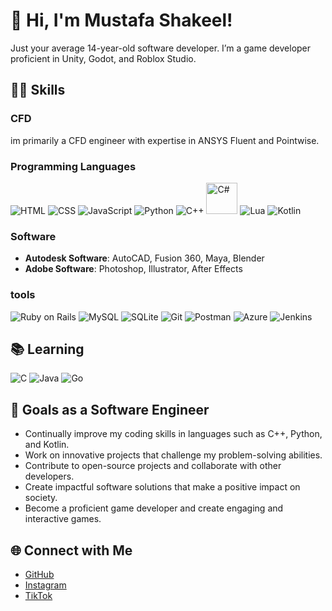 # 👋 Hi, I'm Mustafa Shakeel!

Just your average 14-year-old software developer. I’m a game developer proficient in Unity, Godot, and Roblox Studio. 

## 🧑‍💻 Skills
### CFD

im primarily a CFD engineer with expertise in ANSYS Fluent and Pointwise.

### Programming Languages
![HTML](https://skillicons.dev/icons?i=html) 
![CSS](https://skillicons.dev/icons?i=css) 
![JavaScript](https://skillicons.dev/icons?i=javascript) 
![Python](https://skillicons.dev/icons?i=python) 
![C++](https://skillicons.dev/icons?i=cpp) 
<img src="https://cdn.jsdelivr.net/gh/devicons/devicon/icons/csharp/csharp-original.svg" alt="C#" width="50" height="50"/>
![Lua](https://skillicons.dev/icons?i=lua) 
![Kotlin](https://skillicons.dev/icons?i=kotlin) 

### Software
- **Autodesk Software**: AutoCAD, Fusion 360, Maya, Blender
- **Adobe Software**: Photoshop, Illustrator, After Effects

### tools
![Ruby on Rails](https://skillicons.dev/icons?i=rails)
![MySQL](https://skillicons.dev/icons?i=mysql)
![SQLite](https://skillicons.dev/icons?i=sqlite)
![Git](https://skillicons.dev/icons?i=git)
![Postman](https://skillicons.dev/icons?i=postman)
![Azure](https://skillicons.dev/icons?i=azure)
![Jenkins](https://skillicons.dev/icons?i=jenkins)

## 📚 Learning

![C](https://skillicons.dev/icons?i=c)
![Java](https://skillicons.dev/icons?i=java)
![Go](https://skillicons.dev/icons?i=go)

## 🚀 Goals as a Software Engineer
- Continually improve my coding skills in languages such as C++, Python, and Kotlin.
- Work on innovative projects that challenge my problem-solving abilities.
- Contribute to open-source projects and collaborate with other developers.
- Create impactful software solutions that make a positive impact on society.
- Become a proficient game developer and create engaging and interactive games.

## 🌐 Connect with Me
- [GitHub](https://github.com/mustafaC0der)
- [Instagram](https://www.instagram.com/_mustafa_lol_/)
- [TikTok](https://www.tiktok.com/@mustafa_ishere)

